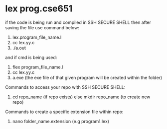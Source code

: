 # lex prog.cse651

if the code is being run and compiled in SSH SECURE SHELL then after saving the file use command below:

1. lex.program_file_name.l
2. cc lex.yy.c
3. ./a.out


and if cmd is being used:

1. flex program_file_name.l
2. cc lex.yy.c
3. a.exe (the exe file of that given program will be created within the folder)



Commands to access your repo with SSH SECURE SHELL:

1. cd repo_name (if repo exists) else mkdir repo_name (to create new repo)


Commands to create a specific extension file within repo:

1. nano folder_name.extension (e.g program1.lex)
